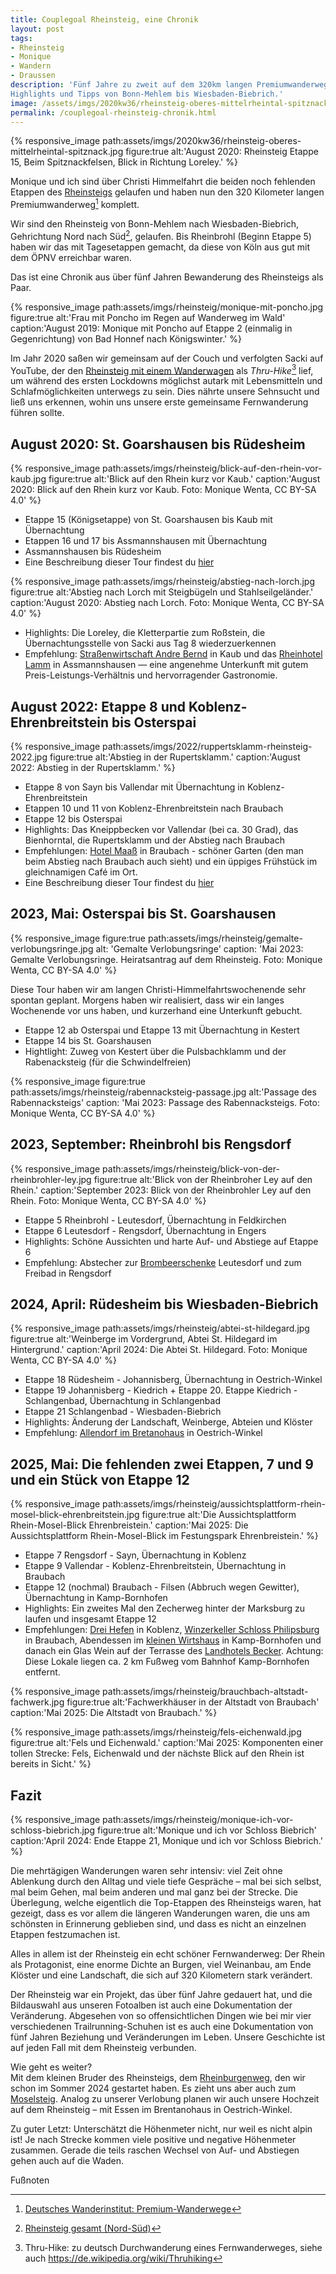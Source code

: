 ```yaml
---
title: Couplegoal Rheinsteig, eine Chronik
layout: post
tags:
- Rheinsteig
- Monique
- Wandern
- Draussen
description: 'Fünf Jahre zu zweit auf dem 320km langen Premiumwanderweg. Unsere
Highlights und Tipps von Bonn-Mehlem bis Wiesbaden-Biebrich.'
image: /assets/imgs/2020kw36/rheinsteig-oberes-mittelrheintal-spitznack.jpg
permalink: /couplegoal-rheinsteig-chronik.html
---
```

{% responsive_image path:assets/imgs/2020kw36/rheinsteig-oberes-mittelrheintal-spitznack.jpg
figure:true alt:'August 2020: Rheinsteig Etappe 15, Beim Spitznackfelsen,
Blick in Richtung Loreley.' %}

Monique und ich sind über Christi Himmelfahrt die beiden noch fehlenden Etappen 
des [Rheinsteigs](/thema/rheinsteig/) gelaufen
und haben nun den 320 Kilometer langen Premiumwanderweg[^premium] komplett.

Wir sind den Rheinsteig von Bonn-Mehlem nach Wiesbaden-Biebrich,
Gehrichtung Nord nach Süd[^rns], gelaufen.
Bis Rheinbrohl (Beginn Etappe 5) haben wir das mit Tagesetappen gemacht,
da diese von Köln aus gut mit dem ÖPNV erreichbar waren.

Das ist eine Chronik aus über fünf Jahren Bewanderung des Rheinsteigs als Paar.
<!--break-->

{% responsive_image path:assets/imgs/rheinsteig/monique-mit-poncho.jpg
figure:true alt:'Frau mit Poncho im Regen auf Wanderweg im Wald'
caption:'August 2019: Monique mit Poncho auf Etappe 2 (einmalig in Gegenrichtung)
von Bad Honnef nach Königswinter.' %}

Im Jahr 2020 saßen wir gemeinsam auf der Couch und verfolgten Sacki auf YouTube,
der den [Rheinsteig mit einem Wanderwagen](
https://www.youtube.com/watch?v=8epVsOrYHhc&list=PLiy-Kbpy168Ub_lkElGWevb431NbxZCkT)
als *Thru-Hike*[^thru] lief, um während des ersten Lockdowns möglichst autark mit
Lebensmitteln und Schlafmöglichkeiten unterwegs zu sein. Dies nährte unsere
Sehnsucht und ließ uns erkennen, wohin uns unsere erste gemeinsame Fernwanderung
führen sollte.

## August 2020: St. Goarshausen bis Rüdesheim

{% responsive_image path:assets/imgs/rheinsteig/blick-auf-den-rhein-vor-kaub.jpg
figure:true alt:'Blick auf den Rhein kurz vor Kaub.'
caption:'August 2020: Blick auf den Rhein kurz vor Kaub.
Foto: Monique Wenta, CC BY-SA 4.0' %}

- Etappe 15 (Königsetappe) von St. Goarshausen bis Kaub mit Übernachtung
- Etappen 16 und 17 bis Assmannshausen mit Übernachtung
- Assmannshausen bis Rüdesheim
- Eine Beschreibung dieser Tour findest du
  [hier](/2020/09/27/2020-kalenderwoche-36.html#montag-rheinsteig-etappe-17--ein-geschenk-von-heise)

{% responsive_image path:assets/imgs/rheinsteig/abstieg-nach-lorch.jpg
figure:true alt:'Abstieg nach Lorch mit Steigbügeln und Stahlseilgeländer.'
caption:'August 2020: Abstieg nach Lorch. Foto: Monique Wenta, CC BY-SA 4.0' %}

- Highlights: Die Loreley, die Kletterpartie zum Roßstein, die Übernachtungsstelle
von Sacki aus Tag 8 wiederzuerkennen
- Empfehlung: [Straßenwirtschaft Andre Bernd](https://www.weingut-bernd.com/) in Kaub
und das [Rheinhotel Lamm](https://rheinhotel-lamm.de/) in Assmannshausen
— eine angenehme Unterkunft mit gutem Preis-Leistungs-Verhältnis und hervorragender Gastronomie.

## August 2022: Etappe 8 und Koblenz-Ehrenbreitstein bis Osterspai

{% responsive_image path:assets/imgs/2022/ruppertsklamm-rheinsteig-2022.jpg
figure:true alt:'Abstieg in der Rupertsklamm.'
caption:'August 2022: Abstieg in der Rupertsklamm.' %}

- Etappe 8 von Sayn bis Vallendar mit Übernachtung in Koblenz-Ehrenbreitstein
- Etappen 10 und 11 von Koblenz-Ehrenbreitstein nach Braubach
- Etappe 12 bis Osterspai
- Highlights: Das Kneippbecken vor Vallendar (bei ca. 30 Grad), das Bienhorntal,
die Rupertsklamm und der Abstieg nach Braubach
- Empfehlungen: [Hotel Maaß](https://www.hotelmaass.de/) in Braubach -
schöner Garten (den man beim Abstieg nach Braubach auch sieht) 
und ein üppiges Frühstück im gleichnamigen Café im Ort.
- Eine Beschreibung dieser Tour findest du [hier](
/2023/02/19/zwanzigzweiundzwanzig.html#alles-neu)

## 2023, Mai: Osterspai bis St. Goarshausen

{% responsive_image figure:true path:assets/imgs/rheinsteig/gemalte-verlobungsringe.jpg
alt: 'Gemalte Verlobungsringe'
caption: 'Mai 2023: Gemalte Verlobungsringe. Heiratsantrag auf dem Rheinsteig.
Foto: Monique Wenta, CC BY-SA 4.0' %}

Diese Tour haben wir am langen Christi-Himmelfahrtswochenende sehr spontan geplant. 
Morgens haben wir realisiert, dass wir ein langes Wochenende vor uns haben, 
und kurzerhand eine Unterkunft gebucht.

- Etappe 12 ab Osterspai und Etappe 13 mit Übernachtung in Kestert
- Etappe 14 bis St. Goarshausen
- Hightlight: Zuweg von Kestert über die Pulsbachklamm
und der Rabenacksteig (für die Schwindelfreien)

{% responsive_image figure:true path:assets/imgs/rheinsteig/rabennacksteig-passage.jpg
alt:'Passage des Rabennacksteigs'
caption: 'Mai 2023: Passage des Rabennacksteigs. Foto: Monique Wenta, CC BY-SA 4.0' %}

## 2023, September: Rheinbrohl bis Rengsdorf

{% responsive_image path:assets/imgs/rheinsteig/blick-von-der-rheinbrohler-ley.jpg
figure:true alt:'Blick von der Rheinbroher Ley auf den Rhein.'
caption:'September 2023: Blick von der Rheinbrohler Ley auf den Rhein.
Foto: Monique Wenta, CC BY-SA 4.0' %}

- Etappe 5 Rheinbrohl - Leutesdorf, Übernachtung in Feldkirchen
- Etappe 6 Leutesdorf - Rengsdorf, Übernachtung in Engers
- Highlights: Schöne Aussichten und harte Auf- und Abstiege auf Etappe 6
- Empfehlung: Abstecher zur [Brombeerschenke](https://www.brombeerschenke.de/)
Leutesdorf und zum Freibad in Rengsdorf

## 2024, April: Rüdesheim bis Wiesbaden-Biebrich

{% responsive_image path:assets/imgs/rheinsteig/abtei-st-hildegard.jpg
figure:true alt:'Weinberge im Vordergrund, Abtei St. Hildegard im Hintergrund.'
caption:'April 2024: Die Abtei St. Hildegard. Foto: Monique Wenta, CC BY-SA 4.0' %}
- Etappe 18 Rüdesheim - Johannisberg, Übernachtung in Oestrich-Winkel
- Etappe 19 Johannisberg - Kiedrich  + Etappe 20. Etappe Kiedrich - Schlangenbad,
Übernachtung in Schlangenbad
- Etappe 21 Schlangenbad - Wiesbaden-Biebrich
- Highlights: Änderung der Landschaft, Weinberge, Abteien und Klöster
- Empfehlung: [Allendorf im Bretanohaus](
https://allendorf.de/allendorf/brentanohaus/) in Oestrich-Winkel

## 2025, Mai: Die fehlenden zwei Etappen, 7 und 9 und ein Stück von Etappe 12

{% responsive_image
path:assets/imgs/rheinsteig/aussichtsplattform-rhein-mosel-blick-ehrenbreitstein.jpg
figure:true alt:'Die Aussichtsplattform Rhein-Mosel-Blick Ehrenbreistein.'
caption:'Mai 2025: Die Aussichtsplattform Rhein-Mosel-Blick im Festungspark Ehrenbreistein.' %}

- Etappe 7 Rengsdorf - Sayn, Übernachtung in Koblenz
- Etappe 9 Vallendar - Koblenz-Ehrenbreitstein, Übernachtung in Braubach
- Etappe 12 (nochmal) Braubach - Filsen (Abbruch wegen Gewitter),
Übernachtung in Kamp-Bornhofen
- Highlights: Ein zweites Mal den Zecherweg hinter der Marksburg zu laufen
und insgesamt Etappe 12
- Empfehlungen: [Drei Hefen](https://www.dreihefen.de/) in Koblenz,
[Winzerkeller Schloss Philipsburg](https://winzerkeller-philippsburg.de/) in Braubach,
Abendessen im [kleinen Wirtshaus](
https://www.das-kleine-wirtshaus.de/) in Kamp-Bornhofen 
und danach ein Glas Wein auf der Terrasse des [Landhotels Becker](
https://rheinhotelbecker.de/).
Achtung: Diese Lokale liegen ca. 2 km Fußweg vom Bahnhof Kamp-Bornhofen entfernt.


{% responsive_image path:assets/imgs/rheinsteig/brauchbach-altstadt-fachwerk.jpg
figure:true alt:'Fachwerkhäuser in der Altstadt von Braubach'
caption:'Mai 2025: Die Altstadt von Braubach.' %}

{% responsive_image path:assets/imgs/rheinsteig/fels-eichenwald.jpg
figure:true alt:'Fels und Eichenwald.'
caption:'Mai 2025: Komponenten einer tollen Strecke:
Fels, Eichenwald und der nächste Blick auf den Rhein ist bereits in Sicht.' %}

## Fazit

{% responsive_image path:assets/imgs/rheinsteig/monique-ich-vor-schloss-biebrich.jpg
figure:true alt:'Monique und ich vor Schloss Biebrich'
caption:'April 2024: Ende Etappe 21, Monique und ich vor Schloss Biebrich.' %}

Die mehrtägigen Wanderungen waren sehr intensiv:
viel Zeit ohne Ablenkung durch den Alltag und viele tiefe Gespräche –
mal bei sich selbst, mal beim Gehen, mal beim anderen und mal ganz bei der Strecke.
Die Überlegung, welche eigentlich die Top-Etappen des Rheinsteigs waren,
hat gezeigt, dass es vor allem die längeren Wanderungen waren,
die uns am schönsten in Erinnerung geblieben sind, und dass es nicht an einzelnen Etappen festzumachen ist.

Alles in allem ist der Rheinsteig ein echt schöner Fernwanderweg: Der Rhein als
Protagonist, eine enorme Dichte an Burgen, viel Weinanbau, am Ende Klöster und
eine Landschaft, die sich auf 320 Kilometern stark verändert.

Der Rheinsteig war ein Projekt, das über fünf Jahre gedauert hat, und die
Bildauswahl aus unseren Fotoalben ist auch eine Dokumentation der Veränderung.
Abgesehen von so offensichtlichen Dingen wie bei mir vier verschiedenen 
Trailrunning-Schuhen ist es auch eine Dokumentation von fünf Jahren Beziehung 
und Veränderungen im Leben. 
Unsere Geschichte ist auf jeden Fall mit dem Rheinsteig verbunden.

Wie geht es weiter?\
Mit dem kleinen Bruder des Rheinsteigs, dem
[Rheinburgenweg](https://rheinburgenweg.com/), den wir schon im Sommer 2024
gestartet haben. Es zieht uns aber auch zum
[Moselsteig](https://www.visitmosel.de/wandern/).
Analog zu unserer Verlobung planen wir auch unsere Hochzeit auf dem Rheinsteig –
mit Essen im Brentanohaus in Oestrich-Winkel.

Zu guter Letzt: Unterschätzt die Höhenmeter nicht, nur weil es nicht alpin ist!
Je nach Strecke kommen viele positive und negative Höhenmeter zusammen. Gerade
die teils raschen Wechsel von Auf- und Abstiegen gehen auch auf die Waden.

Fußnoten

[^premium]: [Deutsches Wanderinstitut: Premium-Wanderwege](https://www.wanderinstitut.de/premiumwege/)
[^rns]: [Rheinsteig gesamt (Nord-Süd)](https://www.romantischer-rhein.de/a-rheinsteig-gesamt-nord-sued)
[^thru]: Thru-Hike: zu deutsch Durchwanderung eines Fernwanderweges, siehe auch <https://de.wikipedia.org/wiki/Thruhiking>
